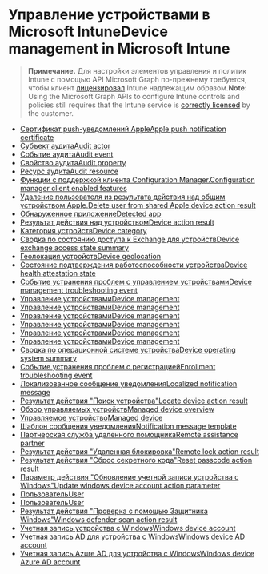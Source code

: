 # <a name="device-management-in-microsoft-intune"></a><span data-ttu-id="b581c-101">Управление устройствами в Microsoft Intune</span><span class="sxs-lookup"><span data-stu-id="b581c-101">Device management in Microsoft Intune</span></span>

> <span data-ttu-id="b581c-102">**Примечание.** Для настройки элементов управления и политик Intune с помощью API Microsoft Graph по-прежнему требуется, чтобы клиент [лицензировал](https://www.microsoft.com/ru-RU/cloud-platform/microsoft-intune-pricing) Intune надлежащим образом.</span><span class="sxs-lookup"><span data-stu-id="b581c-102">**Note:** Using the Microsoft Graph APIs to configure Intune controls and policies still requires that the Intune service is [correctly licensed](https://www.microsoft.com/ru-RU/cloud-platform/microsoft-intune-pricing) by the customer.</span></span>

- [<span data-ttu-id="b581c-103">Сертификат push-уведомлений Apple</span><span class="sxs-lookup"><span data-stu-id="b581c-103">Apple push notification certificate</span></span>](intune_devices_applepushnotificationcertificate.md)
- [<span data-ttu-id="b581c-104">Субъект аудита</span><span class="sxs-lookup"><span data-stu-id="b581c-104">Audit actor</span></span>](intune_auditing_auditactor.md)
- [<span data-ttu-id="b581c-105">Событие аудита</span><span class="sxs-lookup"><span data-stu-id="b581c-105">Audit event</span></span>](intune_auditing_auditevent.md)
- [<span data-ttu-id="b581c-106">Свойство аудита</span><span class="sxs-lookup"><span data-stu-id="b581c-106">Audit property</span></span>](intune_auditing_auditproperty.md)
- [<span data-ttu-id="b581c-107">Ресурс аудита</span><span class="sxs-lookup"><span data-stu-id="b581c-107">Audit resource</span></span>](intune_auditing_auditresource.md)
- [<span data-ttu-id="b581c-108">Функции с поддержкой клиента Configuration Manager.</span><span class="sxs-lookup"><span data-stu-id="b581c-108">Configuration manager client enabled features</span></span>](intune_devices_configurationmanagerclientenabledfeatures.md)
- [<span data-ttu-id="b581c-109">Удаление пользователя из результата действия над общим устройством Apple.</span><span class="sxs-lookup"><span data-stu-id="b581c-109">Delete user from shared Apple device action result</span></span>](intune_devices_deleteuserfromsharedappledeviceactionresult.md)
- [<span data-ttu-id="b581c-110">Обнаруженное приложение</span><span class="sxs-lookup"><span data-stu-id="b581c-110">Detected app</span></span>](intune_devices_detectedapp.md)
- [<span data-ttu-id="b581c-111">Результат действия над устройством</span><span class="sxs-lookup"><span data-stu-id="b581c-111">Device action result</span></span>](intune_devices_deviceactionresult.md)
- [<span data-ttu-id="b581c-112">Категория устройств</span><span class="sxs-lookup"><span data-stu-id="b581c-112">Device category</span></span>](intune_devices_devicecategory.md)
- [<span data-ttu-id="b581c-113">Сводка по состоянию доступа к Exchange для устройств</span><span class="sxs-lookup"><span data-stu-id="b581c-113">Device exchange access state summary</span></span>](intune_devices_deviceexchangeaccessstatesummary.md)
- [<span data-ttu-id="b581c-114">Геолокация устройств</span><span class="sxs-lookup"><span data-stu-id="b581c-114">Device geolocation</span></span>](intune_devices_devicegeolocation.md)
- [<span data-ttu-id="b581c-115">Состояние подтверждения работоспособности устройства</span><span class="sxs-lookup"><span data-stu-id="b581c-115">Device health attestation state</span></span>](intune_devices_devicehealthattestationstate.md)
- [<span data-ttu-id="b581c-116">Событие устранения проблем с управлением устройствами</span><span class="sxs-lookup"><span data-stu-id="b581c-116">Device management troubleshooting event</span></span>](intune_troubleshooting_devicemanagementtroubleshootingevent.md)
- [<span data-ttu-id="b581c-117">Управление устройствами</span><span class="sxs-lookup"><span data-stu-id="b581c-117">Device management</span></span>](intune_devices_devicemanagement.md)
- [<span data-ttu-id="b581c-118">Управление устройствами</span><span class="sxs-lookup"><span data-stu-id="b581c-118">Device management</span></span>](intune_endpointprotection_devicemanagement.md)
- [<span data-ttu-id="b581c-119">Управление устройствами</span><span class="sxs-lookup"><span data-stu-id="b581c-119">Device management</span></span>](intune_notification_devicemanagement.md)
- [<span data-ttu-id="b581c-120">Управление устройствами</span><span class="sxs-lookup"><span data-stu-id="b581c-120">Device management</span></span>](intune_remoteassistance_devicemanagement.md)
- [<span data-ttu-id="b581c-121">Управление устройствами</span><span class="sxs-lookup"><span data-stu-id="b581c-121">Device management</span></span>](intune_troubleshooting_devicemanagement.md)
- [<span data-ttu-id="b581c-122">Управление устройствами</span><span class="sxs-lookup"><span data-stu-id="b581c-122">Device management</span></span>](intune_auditing_devicemanagement.md)
- [<span data-ttu-id="b581c-123">Сводка по операционной системе устройства</span><span class="sxs-lookup"><span data-stu-id="b581c-123">Device operating system summary</span></span>](intune_devices_deviceoperatingsystemsummary.md)
- [<span data-ttu-id="b581c-124">Событие устранения проблем с регистрацией</span><span class="sxs-lookup"><span data-stu-id="b581c-124">Enrollment troubleshooting event</span></span>](intune_troubleshooting_enrollmenttroubleshootingevent.md)
- [<span data-ttu-id="b581c-125">Локализованное сообщение уведомления</span><span class="sxs-lookup"><span data-stu-id="b581c-125">Localized notification message</span></span>](intune_notification_localizednotificationmessage.md)
- [<span data-ttu-id="b581c-126">Результат действия "Поиск устройства"</span><span class="sxs-lookup"><span data-stu-id="b581c-126">Locate device action result</span></span>](intune_devices_locatedeviceactionresult.md)
- [<span data-ttu-id="b581c-127">Обзор управляемых устройств</span><span class="sxs-lookup"><span data-stu-id="b581c-127">Managed device overview</span></span>](intune_devices_manageddeviceoverview.md)
- [<span data-ttu-id="b581c-128">Управляемое устройство</span><span class="sxs-lookup"><span data-stu-id="b581c-128">Managed device</span></span>](intune_devices_manageddevice.md)
- [<span data-ttu-id="b581c-129">Шаблон сообщения уведомления</span><span class="sxs-lookup"><span data-stu-id="b581c-129">Notification message template</span></span>](intune_notification_notificationmessagetemplate.md)
- [<span data-ttu-id="b581c-130">Партнерская служба удаленного помощника</span><span class="sxs-lookup"><span data-stu-id="b581c-130">Remote assistance partner</span></span>](intune_remoteassistance_remoteassistancepartner.md)
- [<span data-ttu-id="b581c-131">Результат действия "Удаленная блокировка"</span><span class="sxs-lookup"><span data-stu-id="b581c-131">Remote lock action result</span></span>](intune_devices_remotelockactionresult.md)
- [<span data-ttu-id="b581c-132">Результат действия "Сброс секретного кода"</span><span class="sxs-lookup"><span data-stu-id="b581c-132">Reset passcode action result</span></span>](intune_devices_resetpasscodeactionresult.md)
- [<span data-ttu-id="b581c-133">Параметр действия "Обновление учетной записи устройства с Windows"</span><span class="sxs-lookup"><span data-stu-id="b581c-133">Update windows device account action parameter</span></span>](intune_devices_updatewindowsdeviceaccountactionparameter.md)
- [<span data-ttu-id="b581c-134">Пользователь</span><span class="sxs-lookup"><span data-stu-id="b581c-134">User</span></span>](intune_devices_user.md)
- [<span data-ttu-id="b581c-135">Пользователь</span><span class="sxs-lookup"><span data-stu-id="b581c-135">User</span></span>](intune_troubleshooting_user.md)
- [<span data-ttu-id="b581c-136">Результат действия "Проверка с помощью Защитника Windows"</span><span class="sxs-lookup"><span data-stu-id="b581c-136">Windows defender scan action result</span></span>](intune_devices_windowsdefenderscanactionresult.md)
- [<span data-ttu-id="b581c-137">Учетная запись устройства с Windows</span><span class="sxs-lookup"><span data-stu-id="b581c-137">Windows device account</span></span>](intune_devices_windowsdeviceaccount.md)
- [<span data-ttu-id="b581c-138">Учетная запись AD для устройства с Windows</span><span class="sxs-lookup"><span data-stu-id="b581c-138">Windows device AD account</span></span>](intune_devices_windowsdeviceadaccount.md)
- [<span data-ttu-id="b581c-139">Учетная запись Azure AD для устройства с Windows</span><span class="sxs-lookup"><span data-stu-id="b581c-139">Windows device Azure AD account</span></span>](intune_devices_windowsdeviceazureadaccount.md)
